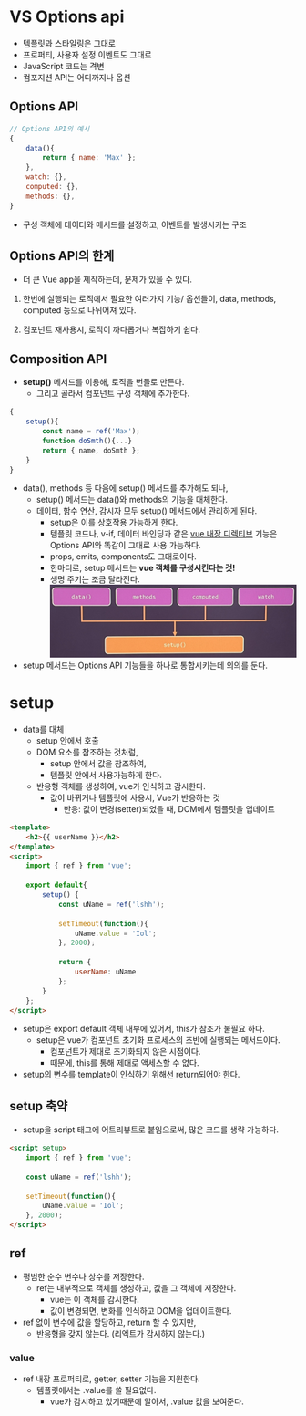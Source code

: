 # VS Options api
- 템플릿과 스타일링은 그대로
- 프로퍼티, 사용자 설정 이벤트도 그대로
- JavaScript 코드는 격변
- 컴포지션 API는 어디까지나 옵션

## Options API
```js
// Options API의 예시
{
    data(){
        return { name: 'Max' };
    },
    watch: {},
    computed: {},
    methods: {},
}
```
- 구성 객체에 데이터와 메서드를 설정하고, 이벤트를 발생시키는 구조

## Options API의 한계
- 더 큰 Vue app을 제작하는데, 문제가 있을 수 있다.
1. 한번에 실행되는 로직에서 필요한 여러가지 기능/ 옵션들이, data, methods, computed 등으로 나뉘어져 있다.

2. 컴포넌트 재사용시, 로직이 까다롭거나 복잡하기 쉽다.

## Composition API
- **setup()** 메서드를 이용해, 로직을 번들로 만든다. 
    - 그리고 골라서 컴포넌트 구성 객체에 추가한다.

```js
{
    setup(){
        const name = ref('Max');
        function doSmth(){...}
        return { name, doSmth };
    }
}
```
- data(), methods 등 다음에 setup() 메서드를 추가해도 되나,
    - setup() 메서드는 data()와 methods의 기능을 대체한다.
    - 데이터, 함수 연산, 감시자 모두 setup() 메서드에서 관리하게 된다.
        - setup은 이를 상호작용 가능하게 한다.
        - 템플릿 코드나, v-if, 데이터 바인딩과 같은 [vue 내장 디렉티브](./01_dom_widget.md/#vue-내장-디렉티브) 기능은 Options API와 똑같이 그대로 사용 가능하다.
        - props, emits, components도 그대로이다.
        - 한마디로, setup 메서드는 **vue 객체를 구성시킨다는 것!**
        - 생명 주기는 조금 달라진다.
![setup](./img/setup.jpeg)
- setup 메서드는 Options API 기능들을 하나로 통합시키는데 의의를 둔다.


# setup
- data를 대체
    - setup 안에서 호출
    - DOM 요소를 참조하는 것처럼, 
        - setup 안에서 값을 참조하여, 
        - 템플릿 안에서 사용가능하게 한다.
    - 반응형 객체를 생성하여, vue가 인식하고 감시한다.
        - 값이 바뀌거나 템플릿에 사용시, Vue가 반응하는 것
            - 반응: 값이 변경(setter)되었을 때, DOM에서 템플릿을 업데이트

```html
<template>
    <h2>{{ userName }}</h2>
</template>
<script>
    import { ref } from 'vue';
    
    export default{
        setup() {
            const uName = ref('lshh');

            setTimeout(function(){
                uName.value = 'Iol';
            }, 2000);

            return {
                userName: uName
            };
        }
    };
</script>
```
- setup은 export default 객체 내부에 있어서, this가 참조가 불필요 하다.
    - setup은 vue가 컴포넌트 초기화 프로세스의 초반에 실행되는 메서드이다.
        - 컴포넌트가 제대로 초기화되지 않은 시점이다.
        - 때문에, this를 통해 제대로 액세스할 수 없다.
- setup의 변수를 template이 인식하기 위해선 return되어야 한다.

## setup 축약
- setup을 script 태그에 어트리뷰트로 붙임으로써, 많은 코드를 생략 가능하다.
```html
<script setup>
    import { ref } from 'vue';
    
    const uName = ref('lshh');

    setTimeout(function(){
        uName.value = 'Iol';
    }, 2000);
</script>
```

## ref
- 평범한 순수 변수나 상수를 저장한다.
    - ref는 내부적으로 객체를 생성하고, 값을 그 객체에 저장한다.
        - vue는 이 객체를 감시한다.
        - 값이 변경되면, 변화를 인식하고 DOM을 업데이트한다.
- ref 없이 변수에 값을 할당하고, return 할 수 있지만,
    - 반응형을 갖지 않는다. (리엑트가 감시하지 않는다.)
### value
- ref 내장 프로퍼티로, getter, setter 기능을 지원한다.
    - 템플릿에서는 .value를 쓸 필요없다.
        - vue가 감시하고 있기때문에 알아서, .value 값을 보여준다.

